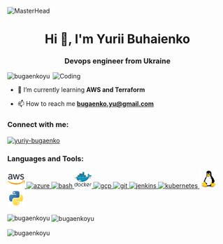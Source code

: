 ![MasterHead](https://akumeninc.com/wp-content/uploads/2020/02/Animation-1.gif)
<h1 align="center">Hi 👋, I'm Yurii Buhaienko</h1>
<h3 align="center">Devops engineer from Ukraine</h3>
<img align="right" alt="Coding" width="400" src="https://www.chawtechsolutions.com/wp-content/uploads/2019/03/programer.gif">
<p align="left"> <img src="https://komarev.com/ghpvc/?username=bugaenkoyu&label=Profile%20views&color=0e75b6&style=flat" alt="bugaenkoyu" /> </p>

- 🌱 I’m currently learning **AWS and Terraform**

- 📫 How to reach me **bugaenko.yu@gmail.com**

<h3 align="left">Connect with me:</h3>
<p align="left">
<a href="https://linkedin.com/in/yuriy-bugaenko" target="blank"><img align="center" src="https://raw.githubusercontent.com/rahuldkjain/github-profile-readme-generator/master/src/images/icons/Social/linked-in-alt.svg" alt="yuriy-bugaenko" height="30" width="40" /></a>
</p>

<h3 align="left">Languages and Tools:</h3>
<p align="left"> <a href="https://aws.amazon.com" target="_blank" rel="noreferrer"> <img src="https://raw.githubusercontent.com/devicons/devicon/master/icons/amazonwebservices/amazonwebservices-original-wordmark.svg" alt="aws" width="40" height="40"/> </a> <a href="https://azure.microsoft.com/en-in/" target="_blank" rel="noreferrer"> <img src="https://www.vectorlogo.zone/logos/microsoft_azure/microsoft_azure-icon.svg" alt="azure" width="40" height="40"/> </a> <a href="https://www.gnu.org/software/bash/" target="_blank" rel="noreferrer"> <img src="https://www.vectorlogo.zone/logos/gnu_bash/gnu_bash-icon.svg" alt="bash" width="40" height="40"/> </a> <a href="https://www.docker.com/" target="_blank" rel="noreferrer"> <img src="https://raw.githubusercontent.com/devicons/devicon/master/icons/docker/docker-original-wordmark.svg" alt="docker" width="40" height="40"/> </a> <a href="https://cloud.google.com" target="_blank" rel="noreferrer"> <img src="https://www.vectorlogo.zone/logos/google_cloud/google_cloud-icon.svg" alt="gcp" width="40" height="40"/> </a> <a href="https://git-scm.com/" target="_blank" rel="noreferrer"> <img src="https://www.vectorlogo.zone/logos/git-scm/git-scm-icon.svg" alt="git" width="40" height="40"/> </a> <a href="https://www.jenkins.io" target="_blank" rel="noreferrer"> <img src="https://www.vectorlogo.zone/logos/jenkins/jenkins-icon.svg" alt="jenkins" width="40" height="40"/> </a> <a href="https://kubernetes.io" target="_blank" rel="noreferrer"> <img src="https://www.vectorlogo.zone/logos/kubernetes/kubernetes-icon.svg" alt="kubernetes" width="40" height="40"/> </a> <a href="https://www.linux.org/" target="_blank" rel="noreferrer"> <img src="https://raw.githubusercontent.com/devicons/devicon/master/icons/linux/linux-original.svg" alt="linux" width="40" height="40"/> </a> <a href="https://www.python.org" target="_blank" rel="noreferrer"> <img src="https://raw.githubusercontent.com/devicons/devicon/master/icons/python/python-original.svg" alt="python" width="40" height="40"/> </a> </p>

<p><img align="left" src="https://github-readme-stats.vercel.app/api/top-langs?username=bugaenkoyu&show_icons=true&locale=en&layout=compact" alt="bugaenkoyu" /></p>

<p>&nbsp;<img align="center" src="https://github-readme-stats.vercel.app/api?username=bugaenkoyu&show_icons=true&locale=en" alt="bugaenkoyu" /></p>

<p><img align="center" src="https://github-readme-streak-stats.herokuapp.com/?user=bugaenkoyu&" alt="bugaenkoyu" /></p>
